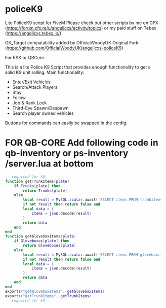 # policeK9

Lite PoliceK9 script for FiveM Please check out other scripts by me on CFX (https://forum.cfx.re/u/angelicxs/activity/topics) or my paid stuff on Tebex (https://angelicxs.tebex.io/)

OX_Target compatability added by OfficialWoodyUK
Original Fork (https://github.com/OfficialWoodyUK/angelicxs-policeK9)

For ESX or QBCore.

This is a lite Police K9 Script that provides enough functionality to get a solid K9 unit rolling.
Main functionality:
* Enter/Exit Vehicles
* Search/Attack Players
* Stay
* Follow
* Job & Rank Lock
* Third-Eye Spawn/Despawn
* Search player owned vehicles

Buttons for commands can easily be swapped in the config.

# FOR QB-CORE Add following code in qb-inventory or ps-inventory /server.lua at bottom

```Lua
-- required for k9
function getTrunkItems(plate)
	if Trunks[plate] then
		return Trunks[plate]
	else
		local result = MySQL.scalar.await('SELECT items FROM trunkitems WHERE plate = ?', {plate})
		if not result then return false end
		local data = {
			items = json.decode(result)
		}
		return data
	end
end
function getGloveboxItems(plate)
	if Gloveboxes[plate] then
		return Gloveboxes[plate]
	else
		local result = MySQL.scalar.await('SELECT items FROM gloveboxitems WHERE plate = ?', {plate})
		if not result then return false end
		local data = {
			items = json.decode(result)
		}
		return data
	end
end
exports("getGloveboxItems", getGloveboxItems)
exports("getTrunkItems", getTrunkItems)
-- required for k9
```
